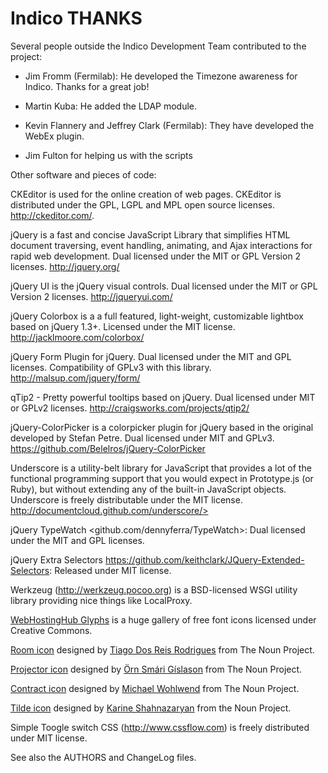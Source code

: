 Indico THANKS
=============

Several people outside the Indico Development Team
contributed to the project:

- Jim Fromm (Fermilab): He developed the Timezone awareness for Indico.
Thanks for a great job!

- Martin Kuba: He added the LDAP module.

- Kevin Flannery and Jeffrey Clark (Fermilab): They have developed the WebEx plugin.

- Jim Fulton for helping us with the scripts

Other software and pieces of code:

CKEditor is used for the online creation of web pages. CKEditor is
distributed under the GPL, LGPL and MPL open source licenses.
<http://ckeditor.com/>.

jQuery is a fast and concise JavaScript Library that simplifies HTML document traversing,
event handling, animating, and Ajax interactions for rapid web development.
Dual licensed under the MIT or GPL Version 2 licenses.
<http://jquery.org/>

jQuery UI is the jQuery visual controls. Dual licensed under the MIT or GPL Version 2 licenses.
<http://jqueryui.com/>

jQuery Colorbox is a a full featured, light-weight, customizable lightbox based on jQuery 1.3+.
Licensed under the MIT license.
<http://jacklmoore.com/colorbox/>

jQuery Form Plugin for jQuery. Dual licensed under the MIT and GPL licenses.
Compatibility of GPLv3 with this library.
<http://malsup.com/jquery/form/>

qTip2 - Pretty powerful tooltips based on jQuery. Dual licensed under MIT or GPLv2 licenses.
<http://craigsworks.com/projects/qtip2/>

jQuery-ColorPicker is a colorpicker plugin for jQuery based in the original  developed by Stefan Petre. Dual
licensed under MIT and GPLv3.
<https://github.com/Belelros/jQuery-ColorPicker>

Underscore is a utility-belt library for JavaScript that provides a lot of the functional programming support
that you would expect in Prototype.js (or Ruby), but without extending any of the built-in JavaScript objects. Underscore is freely distributable under the MIT license.
http://documentcloud.github.com/underscore/>

jQuery TypeWatch <github.com/dennyferra/TypeWatch>: Dual licensed under the MIT and GPL licenses.

jQuery Extra Selectors <https://github.com/keithclark/JQuery-Extended-Selectors>: Released under MIT license.

Werkzeug (http://werkzeug.pocoo.org) is a BSD-licensed WSGI utility library providing nice things like LocalProxy.

[WebHostingHub Glyphs](http://www.webhostinghub.com/glyphs/) is a huge gallery of free font icons licensed under Creative Commons.

[Room icon](http://thenounproject.com/noun/room/#icon-No17576) designed by [Tiago Dos Reis Rodrigues](http://thenounproject.com/tiagor2) from The Noun Project.

[Projector icon](http://thenounproject.com/term/projector/24148/) designed by [Örn Smári Gíslason](http://thenounproject.com/%C3%96rn%20Sm%C3%A1ri/) from The Noun Project.

[Contract icon](http://thenounproject.com/term/contract/59244/) designed by [Michael Wohlwend](http://thenounproject.com/michael.wohlwend/) from The Noun Project.

[Tilde icon](https://thenounproject.com/term/flex/195062/) designed by [Karine Shahnazaryan](https://thenounproject.com/karine.shahnazaryan/) from the Noun Project.

Simple Toogle switch CSS (http://www.cssflow.com) is freely distributed under MIT license.

See also the AUTHORS and ChangeLog files.
